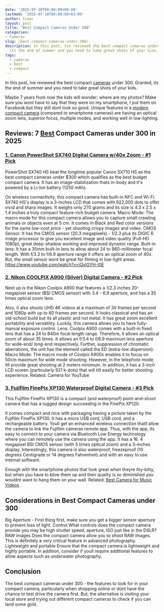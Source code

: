 ```yaml
---
date: '2025-07-10T00:00:00+00:00'
lastmod: '2025-07-10T00:00:00+03:00'
author: Isaac
layout: post
title: "Best Compact Cameras Under 300"
categories:
- Cameras
slug: /best-compact-cameras-under-300/
description: In this post, Ive reviewed the best compact cameras under 300. Granted,
  its the end of summer and you need to take great shots of your kids.
tags: 
  - cameras
  - best
  - compact
---
```

In this post, Ive reviewed the best compact [cameras](/posts/best-drones-for-still-photography/) under 300. Granted, its the end of summer and you need to take great shots of your kids.

Maybe 7 years from now the kids will wonder; where are my photos? Make sure you wont have to say that they were on my smartphone, I put them on Facebook.but they still dont look so good.
Unique features in a
[modern compact camera](http://camera-wiki.org/wiki/Compact_camera)
(compared to smartphone cameras) are having an optical zoom lens, superior focus, multiple modes, and working well in low-lighting.
## Reviews: 7 [Best](/posts/best-point-and-shoot-camera-under-100/) Compact Cameras under 300 in 2025
### [1. Canon PowerShot SX740 Digital Camera w/40x Zoom - #1 Pick](https://www.amazon.com/dp/B07FXPY6SF/?tag=p-policy-20)
PowerShot SX740 HS beat the longtime popular Canon SX710 HS as the best compact cameras under $300  which qualifies as the best budget compact camera. It has an image-stabilization thats in-body and it's powered by a Li-Ion battery (1250 mAh).

On wireless connectivity, this compact camera has built-in NFC and Wi-Fi.
SX740 HS's display is a 3-inches LCD that comes with 922,000 dots to offer vivid and sharp images. It weighs only 270 grams and its size is 4.3 x 2.5 x 1.4 inches  a truly compact feature-rich budget camera.
Macro Mode: The macro mode for this compact camera allows you to capture small crawling animals or objects even at 5 cm. It comes in Black and Red color versions for the same low-cost price - yet shooting crispy images and video.
CMOS Sensor: It has the CMOS sensor (20.3 megapixels) - 1/2.3 plus its DIGIC 6 image processor to give you excellent image and video quality (Full-HD 1080p),
great deep-shadow working and improved dynamic range.
Built-in lens: It has a 35mm built-in lens to allow about 24 to 960-millimeter focal length. With f/3.3 to f/6.9 aperture range  it offers an optical zoom of 40x. But, the small sensor wont be great for filming in low-light areas.
https://www.youtube.com/watch?v=iQxIGYH-l0E
### [2. Nikon COOLPIX A900 (Silver) Digital Camera - #2 Pick](https://www.amazon.com/dp/B07BRVPH52/?tag=p-policy-20)
Next up is the Nikon Coolpix A900 that features a 1/2.3 inches 20-megapixel sensor (BSI CMOS sensor) with 3.4 - 6.9 aperture, and has a 35 times optical zoom lens.

Also, it also shoots UHD 4K videos at a maximum of 30 frames per second and 1080p with up to 60 frames per second.
It looks classical and has an old-school build  but its all plastic and not metal. It has great zoom excellent portability and versatility. Luckily, this camera allows you to have fully-manual exposure control.
Lens: Coolpix A900 comes with a built-in fixed lens that has a 24 to 840m focal length range. Therefore, it allows an optical zoom of about 35 times. It allows an f/3.4 to f/6.9 maximum lens aperture for wide-end/ long-end respectively. Further, suppression of chromatic aberrations, the unit has the element called the ED (extra-low dispersion).
Macro Mode: The macro mode of Coolpix A900s enables it to focus on 50cm maximum for wide mode shooting. However, in the telephoto mode, itll provide great shooting at 2 meters minimum. In addition, it has a 3-inch LCD screen (particularly 921 k-dots) that will tilt easily for better shooting experience.
Related:
Camera for YouTube
### [3. Fujifilm FinePix XP130 Waterproof Digital Camera - #3 Pick](https://www.amazon.com/dp/B079781F3V/?tag=p-policy-20)
This Fujifilm FinePix XP130 is a compact (and waterproof) point-and-shoot camera that has a rugged design succeeding in the FinePix XP120.

It comes compact and nice with packaging having a picture taken by the Fujifilm FinePix XP130. It has a micro USB cord, USB cord, and a rechargeable battery.
Youll get an enhanced wireless connection thatll allow the camera to link the Fujifilm cameras remote app. Thus, with the app, its easy to connect to your camera via Bluetooth Low Energy technology  where you can remotely use the camera using the app.
It has a 16. 4 megapixel BSI CMOS sensor (with 5 times optical zoom) and a 3-inches display. Interestingly, this camera is also waterproof, freezeproof (10 degrees Centigrade or 14 degrees Fahrenheit) and with an easy to use internal software.

Enough with the smartphone photos that look great when theyre itty-bitty, but when you have to blow them up and their quality is so diminished you wouldnt want to hang them on your wall. Related:
[Best Camera for Music Videos](https://pestpolicy.com/best-camera-for-music-videos/)
.
## Considerations in Best Compact Cameras under 300
Big Aperture - First thing first, make sure you get a bigger sensor aperture to prevent loss of light.
Control  What controls does the compact camera provide you  may be high shutter speed, aperture, ISO just like in the DSLR?
RAW images  Does the compact camera allow you to shoot RAW images. This is definitely a very critical feature in advanced photography.
Lightweight and portable  Ensure that the compact camera is lightweight and highly portable. In addition, consider if youll require additional features to allow aspects such as underwater photography.
## Conclusion
The best compact cameras under 300 - the features to look for in your compact camera, particularly when shopping online or dont have the chance to test drive the camera first.
But, the alternative is visiting your local store and trying out different compact cameras to check if you can land some gold.
